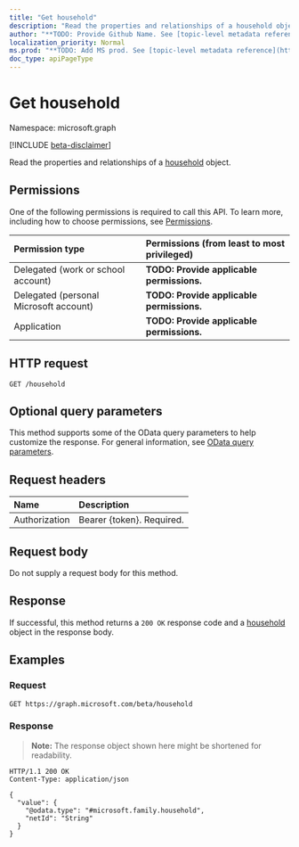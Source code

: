 ```yaml
---
title: "Get household"
description: "Read the properties and relationships of a household object."
author: "**TODO: Provide Github Name. See [topic-level metadata reference](https://msgo.azurewebsites.net/add/document/guidelines/metadata.html#topic-level-metadata)**"
localization_priority: Normal
ms.prod: "**TODO: Add MS prod. See [topic-level metadata reference](https://msgo.azurewebsites.net/add/document/guidelines/metadata.html#topic-level-metadata)**"
doc_type: apiPageType
---
```


# Get household
Namespace: microsoft.graph

[!INCLUDE [beta-disclaimer](../../includes/beta-disclaimer.md)]

Read the properties and relationships of a [household](../resources/household.md) object.

## Permissions
One of the following permissions is required to call this API. To learn more, including how to choose permissions, see [Permissions](/graph/permissions-reference).

|Permission type|Permissions (from least to most privileged)|
|:---|:---|
|Delegated (work or school account)|**TODO: Provide applicable permissions.**|
|Delegated (personal Microsoft account)|**TODO: Provide applicable permissions.**|
|Application|**TODO: Provide applicable permissions.**|

## HTTP request

<!-- {
  "blockType": "ignored"
}
-->
``` http
GET /household
```

## Optional query parameters
This method supports some of the OData query parameters to help customize the response. For general information, see [OData query parameters](/graph/query-parameters).

## Request headers
|Name|Description|
|:---|:---|
|Authorization|Bearer {token}. Required.|

## Request body
Do not supply a request body for this method.

## Response

If successful, this method returns a `200 OK` response code and a [household](../resources/household.md) object in the response body.

## Examples

### Request
<!-- {
  "blockType": "request",
  "name": "get_household"
}
-->
``` http
GET https://graph.microsoft.com/beta/household
```


### Response
>**Note:** The response object shown here might be shortened for readability.
<!-- {
  "blockType": "response",
  "truncated": true,
  "@odata.type": "microsoft.family.household"
}
-->
``` http
HTTP/1.1 200 OK
Content-Type: application/json

{
  "value": {
    "@odata.type": "#microsoft.family.household",
    "netId": "String"
  }
}
```

